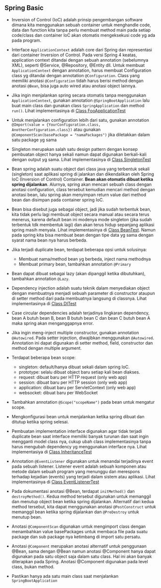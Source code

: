 ## Spring Basic

* Inversion of Control (IoC) adalah prinsip pengembangan software dimana kita menggunakan sebuah container untuk menghandle code, data dan function kita tanpa perlu membuat method main pada setiap code/class dan container IoC akan otomatis mengeksekusi code yg ada pada program.
* Interface `ApplicationContext` adalah core dari Spring dan representasi dari container Inversion of Control. Pada versi Spring 4 keatas, application context ditandai dengan sebuah annotation (sebelumnya XML), seperti @Service, @Repository, @Entity dll. Untuk membuat `ApplicationContext` dengan annotation, harus membuat Configuration class yg ditandai dengan annotation `@Configuration`. Class yang memiliki anotasi `@Configuration` tidah harus berisi method dengan anotasi `@Bean`, bisa juga auto wired atau anotasi object lainnya.
* Jika ingin menjalankan spring secara otomatis tanpa menggunakan `ApplicationContext`, gunakan annotation `@SpringBootApplication` lalu buat main class dan gunakan class `SpringApplication` dan method `run()`. Lihat implementasinya di [Class FooApplicationTest](https://github.com/ichwansh03/spring-basic/blob/main/src/test/java/com/ichwan/basic/FooApplicationTest.java)
* Untuk menjalankan configuration lebih dari satu, gunakan annotation `@Import(value = {YourConfiguration.class, AnotherConfiguration.class})` atau gunakan `@ComponentScan(basePackage = "namaPackages")` jika diletakkan dalam satu package yg sama
* Singleton merupakan salah satu design pattern dengan konsep pembuatan object hanya sekali namun dapat digunakan berkali-kali dengan output yg sama. Lihat implementasinya di [Class SingletonTest](https://github.com/ichwansh03/spring-basic/blob/main/src/test/java/com/ichwan/basic/SingletonTest.java)

* Bean spring adalah suatu object dari class java yang terbentuk sekali (singleton) saat aplikasi spring di jalankan dan dikendalikan oleh Spring IoC (Inversion of Control) Container. **Bean akan otomatis dibuat ketika spring dijalankan**. Alurnya, spring akan mencari sebuah class dengan anotasi configuration, class tersebut kemudian mencari method dengan anotasi bean, lalu spring akan menyimpan return value dari method bean dan disimpan pada container spring IoC.
* Bean bisa disebut juga sebagai object, jadi jika sudah terbentuk bean, kita tidak perlu lagi membuat object secara manual atau secara terus menerus, karena default bean ini modenya mode singleton (jika sudah terbentuk tdk membentuk lagi) dan akan terus hidup sepanjang aplikasi spring masih menyala. Lihat implementasinya di [Class BeanTest](https://github.com/ichwansh03/spring-basic/blob/main/src/test/java/com/ichwan/basic/BeanTest.java). Namun pada spring kita bisa membuat bean dengan tipe data yg sama dengan syarat nama bean nya harus berbeda.
* Jika terjadi duplicate bean, terdapat beberapa opsi untuk solusinya:
    - Membuat nama/method bean yg berbeda, inject nama methodnya
    - Membuat primary bean, tambahkan annotation `@Primary`
* Bean dapat dibuat sebagai lazy (akan dipanggil ketika dibutuhkan), tambahkan annotation `@Lazy`. 
 
* Dependency injection adalah suatu teknik dalam menyediakan object dengan membuatnya menjadi sebuah parameter di constructor ataupun di setter method dari pada membuatnya langsung di classnya. Lihat implementasinya di [Class DITest](https://github.com/ichwansh03/spring-basic/blob/main/src/test/java/com/ichwan/basic/DITest.java)
* Case circular dependencies adalah terjadinya lingkaran dependency, bean A butuh bean B, bean B butuh bean C dan bean C butuh bean A maka spring akan menganggapnya error.
* Jika ingin meng-inject multiple constructor, gunakan annotation `@Autowired`. Pada setter injection, diwajibkan menggunakan `@Autowired`. Annotation ini dapat digunakan di setter method, field, constructor dan method dengan multiple argument.

* Terdapat beberapa bean scope:
    - singleton: default/hanya dibuat sekali dalam spring IoC.
    - prototype: selalu dibuat object baru setiap kali bean diakses.
    - request: dibuat baru per HTTP request (only web app)
    - session: dibuat baru per HTTP session (only web app)
    - application: dibuat baru per ServletContext (only web app)
    - websocket: dibuat baru per WebSocket 
* Tambahkan annotation `@Scope("scopeName")` pada bean untuk mengatur scope.
* Mengkonfigurasi bean untuk menjalankan ketika spring dibuat dan ditutup ketika spring selesai.

* Pembuatan implementation interface digunakan agar tidak terjadi duplicate bean saat interface memiliki banyak turunan dan saat ingin mengganti model class nya, cukup ubah class implementasinya tanpa harus mengubah dependency yg menggunakan interface nya. Lihat implementasiya di [Class InheritanceTest](https://github.com/ichwansh03/spring-basic/blob/main/src/test/java/com/ichwan/basic/InheritanceTest.java)

* Annotation `@EventListener` digunakan untuk menandai terjadinya event pada sebuah listener. Listener event adalah sebuah komponen atau metode dalam sebuah program yang menunggu dan merespons terhadap kejadian (events) yang terjadi dalam sistem atau aplikasi. Lihat implementasinya di [Class EventListenerTest](https://github.com/ichwansh03/spring-basic/blob/main/src/test/java/com/ichwan/basic/EventListenerTest.java)

* Pada dokumentasi anotasi @Bean, terdapat `initMethod()` dan `destroyMethod()`. Kedua method tersebut digunakan untuk memanggil dan menutup object bean ketika spring dijalankan. Alternatif dari kedua method tersebut, kita dapat menggunakan anotasi `@PostConstruct` untuk memanggil bean ketika spring dijalankan dan `@PreDestroy` untuk menutup bean. 

* Anotasi `@ComponentScan` digunakan untuk mengimport class dengan menambahkan value basePackages untuk membaca file pada suatu package dan sub package nya ketimbang di import satu persatu.

* Anotasi `@Component` merupakan anotasi alternatif untuk penggunaan @Bean, sama dengan @Bean namun anotasi @Component hanya dapat digunakan pada satu object saja dalam satu class. Hal ini akan banyak diterapkan pada Spring. Anotasi @Component digunakan pada level class, bukan method.

* Pastikan hanya ada satu main class saat menjalankan `SpringBootApplication`
